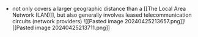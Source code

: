 - not only covers a larger geographic distance than a [[The Local Area Network (LAN)]], but also generally involves leased telecommunication circuits (network providers)
![[Pasted image 20240425213657.png]]![[Pasted image 20240425213711.png]]